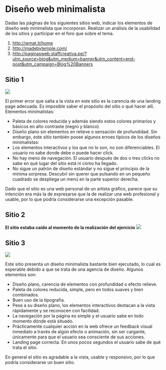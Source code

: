 # Diseño web minimalista

Dadas las páginas de los siguientes sitios web, indicar los elementos de diseño web minimalista que incorporan.
Realizar un análisis de la usabilidad de los sitios y participar en el foro que sobre el tema.

1. http://wmat.it/home
2. http://madebytemple.com/
3. http://paginasweb.staffcreativa.pe/?utm_source=blog&utm_medium=banner&utm_content=end-post&utm_campaign=Blog%20Banners

## Sitio 1
![](https://i.ibb.co/XCF869X/image.png)

El primer error que salta a la vista en este sitio es la carencia de una landing page adecuada. Es imposible saber el propósito del sitio o qué hacer allí.
Elementos minimalistas:
* Paleta de colores reducida y además siendo estos colores primarios y básicos en alto contraste (negro y blanco)
* Diseño plano sin elementos en relieve o sensación de profundidad.
Sin embargo, este sitio también posee algunos erroes típicos de los diseños minimalistas:
* Los elementos interactivos y los que no lo son, no son diferenciables. El usuario no sabe donde debe o puede hacer click.
* No hay menú de navegación. El usuario después de dos o tres clicks no sabe en qué lugar del sitio está ni cómo ha llegado.
* No sigue un patrón de diseño estándar y no sigue el principio de la mínima sorpresa. Descubrí sin querer que pulsando en un pequeño cuadrado se despliega un menú en la parte
superior derecha.

Dado que el sitio es una web personal de un artista gráfico, parece que su intención era más la de expresarse que la de realizar una web profesional y usable, por lo que podría
considerarse una excepción pasable.

## Sitio 2
**El sitio estaba caído al momento de la realización del ejercicio**
![](https://i.ibb.co/NjSSq6p/image.png)

## Sitio 3
![](https://i.ibb.co/bb5fHcw/image.png)

Este sitio presenta un diseño minimalista bastante bien ejecutado, lo cual es esperable debido a que se trata de una agencia de diseño. Algunos elementos son:
* Diseño plano, carencia de elementos con profundidad o efecto relieve.
* Paleta de colores reducida, simple, pero en todos suaves y bien combinados.
* Buen uso de la tipografía.
* Pese a su diseño plano, los elementos interactivos destacan a la vista rápidamente y se reconocen con facilidad.
* La navegación por la página es simple y el usuario sabe en todo momento dónde está situado.
* Prácticamente cualquier acción en la web ofrece un feedback visual inmediato a través de algún efecto o animación, sin ser cargante, únicamente
para que el usuario sea consciente de sus acciones.
* Landing page correcta. En unos pocos segundos el usuario sabe de qué trata el sitio.

En general el sitio es agradable a la vista, usable y responsivo, por lo que podría considerarse un buen sitio.

